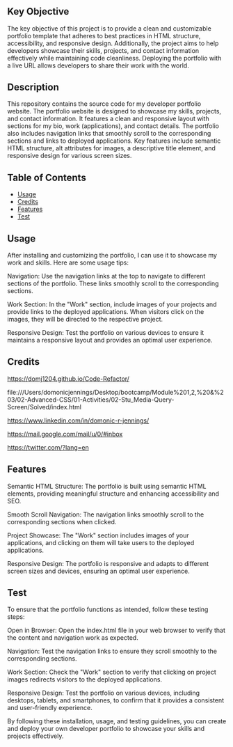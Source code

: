 # <AllowMeToReintroduceMyself>

## Key Objective 
The key objective of this project is to provide a clean and customizable portfolio template that adheres to best practices in HTML structure, accessibility, and responsive design. Additionally, the project aims to help developers showcase their skills, projects, and contact information effectively while maintaining code cleanliness. Deploying the portfolio with a live URL allows developers to share their work with the world.

## Description
This repository contains the source code for my developer portfolio website. The portfolio website is designed to showcase my skills, projects, and contact information. It features a clean and responsive layout with sections for my bio, work (applications), and contact details. The portfolio also includes navigation links that smoothly scroll to the corresponding sections and links to deployed applications. Key features include semantic HTML structure, alt attributes for images, a descriptive title element, and responsive design for various screen sizes.

## Table of Contents

- [Usage](#usage)
- [Credits](#credits)
- [Features](#features)
- [Test](#test)

## Usage

After installing and customizing the portfolio, I can use it to showcase my work and skills. Here are some usage tips:

Navigation: Use the navigation links at the top to navigate to different sections of the portfolio. These links smoothly scroll to the corresponding sections.

Work Section: In the "Work" section, include images of your projects and provide links to the deployed applications. When visitors click on the images, they will be directed to the respective project.

Responsive Design: Test the portfolio on various devices to ensure it maintains a responsive layout and provides an optimal user experience.

## Credits

https://domj1204.github.io/Code-Refactor/

file:///Users/domonicjennings/Desktop/bootcamp/Module%201,2,%20&%203/02-Advanced-CSS/01-Activities/02-Stu_Media-Query-Screen/Solved/index.html

https://www.linkedin.com/in/domonic-r-jennings/

https://mail.google.com/mail/u/0/#inbox

https://twitter.com/?lang=en

## Features
Semantic HTML Structure: The portfolio is built using semantic HTML elements, providing meaningful structure and enhancing accessibility and SEO.

Smooth Scroll Navigation: The navigation links smoothly scroll to the corresponding sections when clicked.

Project Showcase: The "Work" section includes images of your applications, and clicking on them will take users to the deployed applications.

Responsive Design: The portfolio is responsive and adapts to different screen sizes and devices, ensuring an optimal user experience.

## Test

To ensure that the portfolio functions as intended, follow these testing steps:

Open in Browser: Open the index.html file in your web browser to verify that the content and navigation work as expected.

Navigation: Test the navigation links to ensure they scroll smoothly to the corresponding sections.

Work Section: Check the "Work" section to verify that clicking on project images redirects visitors to the deployed applications.

Responsive Design: Test the portfolio on various devices, including desktops, tablets, and smartphones, to confirm that it provides a consistent and user-friendly experience.

By following these installation, usage, and testing guidelines, you can create and deploy your own developer portfolio to showcase your skills and projects effectively.